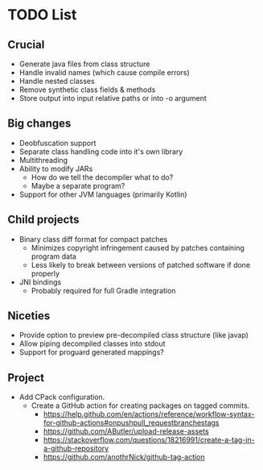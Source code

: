 # TODO List

## Crucial

- Generate java files from class structure
- Handle invalid names (which cause compile errors)
- Handle nested classes
- Remove synthetic class fields & methods
- Store output into input relative paths or into -o argument

## Big changes

- Deobfuscation support
- Separate class handling code into it's own library
- Multithreading
- Ability to modify JARs
    - How do we tell the decompiler what to do?
    - Maybe a separate program?
- Support for other JVM languages (primarily Kotlin)

## Child projects

- Binary class diff format for compact patches
    - Minimizes copyright infringement caused by patches containing program data
    - Less likely to break between versions of patched software if done properly
- JNI bindings
    - Probably required for full Gradle integration

## Niceties

- Provide option to preview pre-decompiled class structure (like javap)
- Allow piping decompiled classes into stdout
- Support for proguard generated mappings?

## Project

- Add CPack configuration.
    - Create a GitHub  action for creating packages on tagged commits.
        - https://help.github.com/en/actions/reference/workflow-syntax-for-github-actions#onpushpull_requestbranchestags
        - https://github.com/AButler/upload-release-assets
        - https://stackoverflow.com/questions/18216991/create-a-tag-in-a-github-repository
        - https://github.com/anothrNick/github-tag-action

